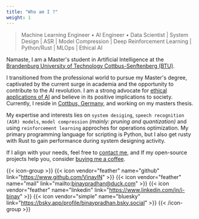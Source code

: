 ```yaml
---
title: "Who am I ?"
weight: 1
---
```

<div id="about-me"></div>

> Machine Learning Engineer • AI Engineer • Data Scientist | System Design | ASR | Model Compression | Deep Reinforcement Learning | Python/Rust | MLOps | Ethical AI

Namaste, I am a Master's student in Artificial Intelligence at the [Brandenburg University of Technology Cottbus-Senftenberg (BTU)](https://www.b-tu.de/).

I transitioned from the professional world to pursue my Master's degree, captivated by the current surge in academia and the opportunity to contribute to the AI revolution. I am a strong advocate for [ethical applications of AI](https://www.iso.org/artificial-intelligence/responsible-ai-ethics) and believe in its positive implications to society. Currently, I reside in [Cottbus, Germany](https://www.cottbus.de/kultur/index.html), and working on my masters thesis.

My expertise and interests lies on `system desiging`, `speech recognition (ASR) models`, `model compression` *(mainly: pruning and quantization)* and using `reinforcement learning` approches for operations optimization. My primary programming language for scripting is Python, but I also get rusty with Rust to gain performance during system designing activity.

If I align with your needs, feel free to [contact me](mailto:binaypradhan@duck.com), and If my open-source projects help you, consider [buying me a coffee](https://www.buymeacoffee.com/i_binay).

{{< icon-group >}}
{{< icon vendor="feather" name="github" link="https://www.github.com/VinayIN" >}}
{{< icon vendor="feather" name="mail" link="mailto:binaypradhan@duck.com" >}}
{{< icon vendor="feather" name="linkedin" link="https://www.linkedin.com/in/i-binay" >}}
{{< icon vendor="simple" name="bluesky" link="https://bsky.app/profile/binaypradhan.bsky.social" >}}
{{< /icon-group >}}
